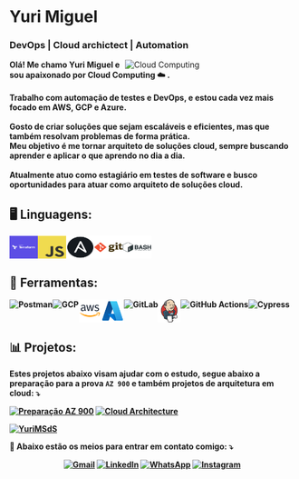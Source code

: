 # Yuri Miguel
### DevOps | Cloud archictect | Automation
<img src="https://cdn.pixabay.com/photo/2023/09/14/13/08/ai-generated-8252966_1280.jpg" alt="Cloud Computing" style="min-width: 300px; max-width: 300px; width: 300px;" padding="0 0 30px 0" align="right">


<p align="left"> 
  <strong>Olá! Me chamo Yuri Miguel e sou apaixonado por Cloud Computing ☁️ <strong>. <br><br>Trabalho com automação de testes e DevOps, e estou cada vez mais focado em AWS, GCP e Azure.<br><br> Gosto de criar soluções que sejam escaláveis e eficientes, mas que também resolvam problemas de forma prática.<br> Meu objetivo é me tornar arquiteto de soluções cloud, sempre buscando aprender e aplicar o que aprendo no dia a dia.<br><br>
  Atualmente atuo como estagiário em testes de software e busco oportunidades para atuar como arquiteto de soluções cloud.
</p>


##  🖥️ Linguagens:
<div style="display: flex;">
  <img height="40" width="50"  src="https://raw.githubusercontent.com/github/explore/01ea2a586e5da744792d0ccfce2f68b861f29301/topics/terraform/terraform.png" alt="Terraform"/>
  
  <img height="40" width="50"  src="https://raw.githubusercontent.com/github/explore/80688e429a7d4ef2fca1e82350fe8e3517d3494d/topics/javascript/javascript.png" alt="Javascript"/>
  
  <img height="40" width="50"  src="https://raw.githubusercontent.com/github/explore/01ea2a586e5da744792d0ccfce2f68b861f29301/topics/ansible/ansible.png" alt="Ansible"/>
  
  <img height="40" width="50"  src="https://raw.githubusercontent.com/github/explore/01ea2a586e5da744792d0ccfce2f68b861f29301/topics/git/git.png" alt="Git"/>
  
  <img height="40" width="50"  src="https://raw.githubusercontent.com/github/explore/01ea2a586e5da744792d0ccfce2f68b861f29301/topics/bash/bash.png" alt="Bash"/>
</div>

## 💼 Ferramentas: 
<div style="display: flex;">
  <img height="40" whidth="50"  src="https://cdn.iconscout.com/icon/free/png-256/free-postman-logo-icon-download-in-svg-png-gif-file-formats--technology-social-media-company-brand-vol-5-pack-logos-icons-2945092.png" alt="Postman"/>
  
  <img height="40" whidth="50"  src="https://e7.pngegg.com/pngimages/834/472/png-clipart-google-cloud-icon-google-cloud-platform-cloud-computing-amazon-web-services-virtual-private-cloud-cloud-computing-text-trademark.png" alt="GCP"/>
  
  <img height="40" whidth="50"  src="https://raw.githubusercontent.com/github/explore/01ea2a586e5da744792d0ccfce2f68b861f29301/topics/aws/aws.png" alt="AWS"/>
  
  <img height="40" whidth="50"  src="https://raw.githubusercontent.com/github/explore/01ea2a586e5da744792d0ccfce2f68b861f29301/topics/azure/azure.png" alt="Azure"/>
  
  <img height="40" whidth="50"  src="https://about.gitlab.com/images/press/logo/png/old-logo-no-bkgrd.png" alt="GitLab"/>
  
  <img height="40" whidth="50"  src="https://raw.githubusercontent.com/github/explore/01ea2a586e5da744792d0ccfce2f68b861f29301/topics/jenkins/jenkins.png" alt="Jenkins"/>
  
  <img height="40" whidth="50"  src="https://static-00.iconduck.com/assets.00/githubactions-icon-2048x2048-ipqow27x.png" alt="GitHub Actions"/>
  
  <img height="40" whidth="50"  src="https://static-00.iconduck.com/assets.00/cypress-icon-2048x2045-rgul477b.png" alt="Cypress"/>
</div>

## 📊 Projetos:
Estes projetos abaixo visam ajudar com o estudo, segue abaixo a preparação para a prova `AZ 900` e também projetos de arquitetura em cloud: ⤵️

[![Preparação AZ 900](https://img.shields.io/badge/Preparação%20AZ%20900-0078D4?style=for-the-badge&logo=microsoft)](https://github.com/YuriMSdS?tab=repositories&q=Azure)
[![Cloud Architecture](https://img.shields.io/badge/Cloud%20Architecture-0078D4?style=for-the-badge&logo=microsoft)](https://github.com/YuriMSdS?tab=repositories&q=vm)

[![YuriMSdS](https://github-readme-stats.vercel.app/api/top-langs/?username=YuriMSdS&layout=compact&theme=tokyonight)](https://github.com/YuriMSdS/github-readme-stats)
<p align="left">
  💌 Abaixo estão os meios para entrar em contato comigo: ⤵️
</p>

<p align="center">
  <a href="mailto:yuri.md13@gmail.com" title="Gmail" target="_blank">
  <img height="30" whidth="50" src="https://img.shields.io/badge/-Gmail-FF0000?style=flat-square&labelColor=FF0000&logo=gmail&logoColor=white&link=LINK-DO-SEU-GMAIL" alt="Gmail"/></a>

  <a href="https://www.linkedin.com/in/yuri-mss/"  title="LinkedIn" target="_blank">
  <img  height="30" whidth="50" src="https://img.shields.io/badge/-Linkedin-0e76a8?style=flat-square&logo=Linkedin&logoColor=white&link=LINK-DO-SEU-LINKEDIN" alt="LinkedIn"/></a>

  <a href="https://wa.me/5515998245611" title="WhatsApp" target="_blank">
  <img  height="30" whidth="50" src="https://img.shields.io/badge/-WhatsApp-25d366?style=flat-square&labelColor=25d366&logo=whatsapp&logoColor=white&link=API-DO-SEU-WHATSAPP" alt="WhatsApp"/></a>
  
  <a href="https://www.instagram.com/riyuuyu_/" title="Instagram" target="_blank">
  <img  height="30" whidth="50" src="https://img.shields.io/badge/-Instagram-DF0174?style=flat-square&labelColor=DF0174&logo=instagram&logoColor=white&link=LINK-DO-SEU-INSTAGRAM" alt="Instagram"/></a>
</p>
